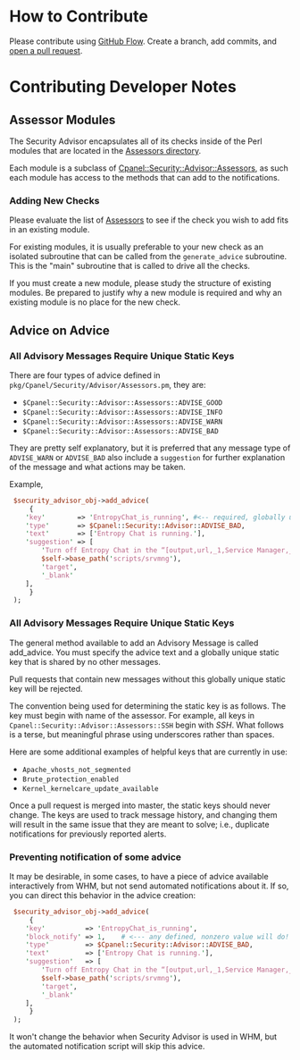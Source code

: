 # How to Contribute

Please contribute using [GitHub Flow](https://guides.github.com/introduction/flow/). Create a branch, add commits, and [open a pull request](https://github.com/cpanelinc/addon_securityadvisor/compare/).

# Contributing Developer Notes

## Assessor Modules 

The Security Advisor encapsulates all of its checks inside of the Perl modules that are located in the [Assessors directory](pkg/Cpanel/Security/Advisor/Assessors).

Each module is a subclass of [Cpanel::Security::Advisor::Assessors](pkg/Cpanel/Security/Advisor/Assessors.pm), as such each module has access to the methods that can add to the notifications.

### Adding New Checks

Please evaluate the list of [Assessors](pkg/Cpanel/Security/Advisor/Assessors) to see if the check you wish to add fits in an existing module.

For existing modules, it is usually preferable to your new check as an isolated subroutine that can be called from the `generate_advice` subroutine. This is the "main" subroutine that is called to drive all the checks. 

If you must create a new module, please study the structure of existing modules. Be prepared to justify why a new module is required and why an existing module is no place for the new check.

## Advice on Advice

### All Advisory Messages Require Unique Static Keys

There are four types of advice defined in `pkg/Cpanel/Security/Advisor/Assessors.pm`, they are:

* `$Cpanel::Security::Advisor::Assessors::ADVISE_GOOD`
* `$Cpanel::Security::Advisor::Assessors::ADVISE_INFO`
* `$Cpanel::Security::Advisor::Assessors::ADVISE_WARN`
* `$Cpanel::Security::Advisor::Assessors::ADVISE_BAD`

They are pretty self explanatory, but it is preferred that any message type of `ADVISE_WARN` or `ADVISE_BAD` also include a `suggestion` for further explanation of the message and what actions may be taken.

Example,

```perl
 $security_advisor_obj->add_advice(
     {
	'key'        => 'EntropyChat_is_running', #<-- required, globally unique static message key
	'type'       => $Cpanel::Security::Advisor::ADVISE_BAD,
	'text'       => ['Entropy Chat is running.'],
	'suggestion' => [
	    'Turn off Entropy Chat in the “[output,url,_1,Service Manager,_2,_3]” page.',
	    $self->base_path('scripts/srvmng'),
	    'target',
	    '_blank'
	],
     }
 );
```

### All Advisory Messages Require Unique Static Keys

The general method available to add an Advisory Message is called add_advice. You must specify the advice text and a globally unique static key that is shared by no other messages.

Pull requests that contain new messages without this globally unique static key will be rejected.

The convention being used for determining the static key is as follows. The key must begin with name of the assessor. For example, all keys in `Cpanel::Security::Advisor::Assessors::SSH` begin with *SSH*. What follows is a terse, but meaningful phrase using underscores rather than spaces.

Here are some additional examples of helpful keys that are currently in use:

* `Apache_vhosts_not_segmented`
* `Brute_protection_enabled`
* `Kernel_kernelcare_update_available`

Once a pull request is merged into master, the static keys should never change. The keys are used to track message history, and changing them will result in the same issue that they are meant to solve; i.e., duplicate notifications for previously reported alerts.

### Preventing notification of some advice

It may be desirable, in some cases, to have a piece of advice available interactively from WHM, but not send automated notifications about it. If so, you can direct this behavior in the advice creation:

```perl
 $security_advisor_obj->add_advice(
     {
	'key'          => 'EntropyChat_is_running',
	'block_notify' => 1,    # <--- any defined, nonzero value will do!
	'type'         => $Cpanel::Security::Advisor::ADVISE_BAD,
	'text'         => ['Entropy Chat is running.'],
	'suggestion'   => [
	    'Turn off Entropy Chat in the “[output,url,_1,Service Manager,_2,_3]” page.',
	    $self->base_path('scripts/srvmng'),
	    'target',
	    '_blank'
	],
     }
 );
```

It won't change the behavior when Security Advisor is used in WHM, but the automated notification script will skip this advice.
